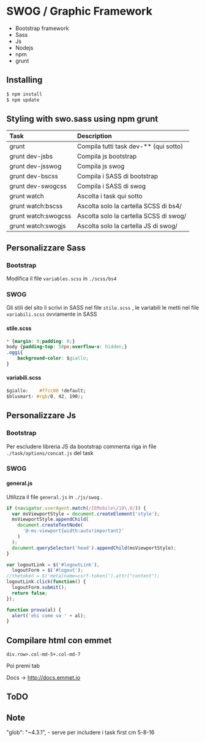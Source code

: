 # SWOG / Graphic Framework

- Bootstrap framework
- Sass
- Js
- Nodejs
- npm
- grunt

## Installing

```bash
$ npm install
$ npm update
```

## Styling with swo.sass using npm grunt

Task                | Description
:------------------ | :-------------------------------------
grunt               | Compila tutti task dev-** (qui sotto)
grunt dev-jsbs      | Compila js bootstrap
grunt dev-jsswog    | Compila js swog
grunt dev-bscss     | Compila i SASS di bootstrap
grunt dev-swogcss   | Compila i SASS di swog
grunt watch         | Ascolta i task qui sotto
grunt watch:bscss   | Ascolta solo la cartella SCSS di bs4/
grunt watch:swogcss | Ascolta solo la cartella SCSS di swog/
grunt watch:swogjs  | Ascolta solo la cartella JS di swog/

## Personalizzare Sass

### Bootstrap

Modifica il file `variables.scss` in `./scss/bs4`

### SWOG

Gli stili del sito li scrivi in SASS nel file `stile.scss` , le variabili le metti nel file `variabili.scss` ovviamente in SASS

#### stile.scss

```css
* {margin: 0;padding: 0;}
body {padding-top: 50px;overflow-x: hidden;}
.oggi{
    background-color: $giallo;
}
```

#### variabili.scss

```css
$giallo:    #ffcc00 !default;
$blusmart: #rgb(0, 42, 190);
```

## Personalizzare Js

### Bootstrap

Per escludere libreria JS da bootstrap commenta riga in file `./task/options/concat.js` del task

### SWOG

#### general.js

Utilizza il file `general.js` in `./js/swog` .

```javascript
if (navigator.userAgent.match(/IEMobile\/10\.0/)) {
  var msViewportStyle = document.createElement('style');
  msViewportStyle.appendChild(
    document.createTextNode(
      '@-ms-viewport{width:auto!important}'
    )
  );
  document.querySelector('head').appendChild(msViewportStyle);
}

var logoutLink = $('#logoutLink'),
  logoutForm = $('#logout');
//thetoken = $('meta[name=csrf-token]').attr("content");
logoutLink.click(function() {
  logoutForm.submit();
  return false;
});

function prova(al) {
  alert('ehi come va ' + al);
}
```

## Compilare html con emmet

```code
div.row>.col-md-5+.col-md-7
```

Poi premi tab

Docs -> <http://docs.emmet.io>

## ToDO


## Note

"glob": "~4.3.1", - serve per includere i task first cm 5-8-16
